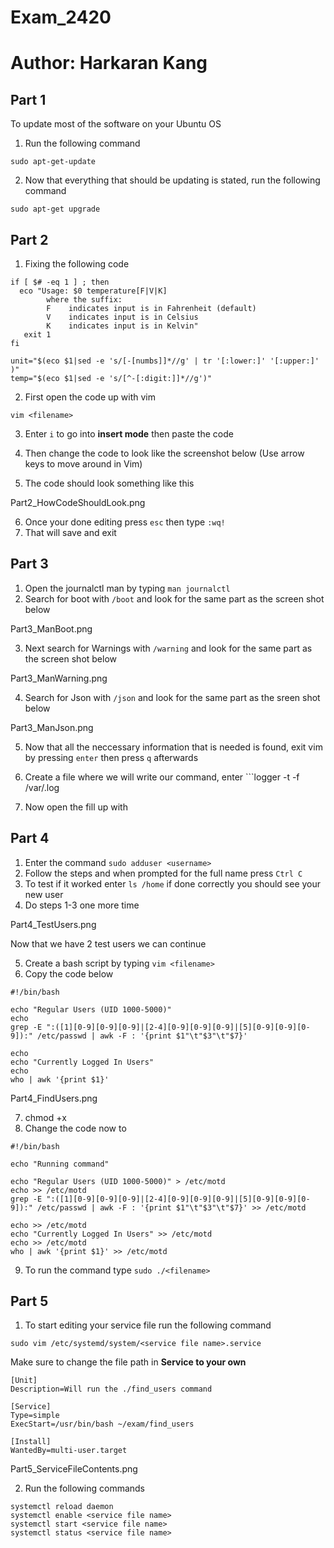 # Exam_2420

<h1>Author: Harkaran Kang</h1>

<h2>Part 1</h2>

To update most of the software on your Ubuntu OS

1) Run the following command
```
sudo apt-get-update
```

2) Now that everything that should be updating is stated, run the following command
```
sudo apt-get upgrade
```


<h2>Part 2</h2>

1) Fixing the following code

```
if [ $# -eq 1 ] ; then
  eco "Usage: $0 temperature[F|V|K]
        where the suffix:
        F    indicates input is in Fahrenheit (default)
        V    indicates input is in Celsius
        K    indicates input is in Kelvin"
   exit 1
fi

unit="$(eco $1|sed -e 's/[-[numbs]]*//g' | tr '[:lower:]' '[:upper:]' )"
temp="$(eco $1|sed -e 's/[^-[:digit:]]*//g')"
```

2) First open the code up with vim
```
vim <filename>
```

3) Enter ```i``` to go into **insert mode** then paste the code

4) Then change the code to look like the screenshot below (Use arrow keys to move around in Vim)

5) The code should look something like this

Part2_HowCodeShouldLook.png

6) Once your done editing press ```esc``` then type ```:wq!```
7) That will save and exit


<h2>Part 3</h2>

1) Open the journalctl man by typing ```man journalctl```
2) Search for boot with ```/boot``` and look for the same part as the screen shot below

Part3_ManBoot.png

3) Next search for Warnings with ```/warning``` and look for the same part as the screen shot below

Part3_ManWarning.png

4) Search for Json with ```/json``` and look for the same part as the sreen shot below

Part3_ManJson.png

5) Now that all the neccessary information that is needed is found, exit vim by pressing ```enter``` then press ```q``` afterwards

6) Create a file where we will write our command, enter ```logger -t -f /var/<filename>.log
7) Now open the fill up with 



<h2>Part 4</h2>

1) Enter the command ```sudo adduser <username>```
2) Follow the steps and when prompted for the full name press ```Ctrl C```
3) To test if it worked enter ```ls /home``` if done correctly you should see your new user
4) Do steps 1-3 one more time

Part4_TestUsers.png

Now that we have 2 test users we can continue

5) Create a bash script by typing ```vim <filename>```
6) Copy the code below

```
#!/bin/bash

echo "Regular Users (UID 1000-5000)"
echo
grep -E ":([1][0-9][0-9][0-9]|[2-4][0-9][0-9][0-9]|[5][0-9][0-9][0-9]):" /etc/passwd | awk -F : '{print $1"\t"$3"\t"$7}'

echo
echo "Currently Logged In Users"
echo
who | awk '{print $1}'
```

Part4_FindUsers.png

7) chmod +x <filename> 
8) Change the code now to

```
#!/bin/bash

echo "Running command"

echo "Regular Users (UID 1000-5000)" > /etc/motd
echo >> /etc/motd
grep -E ":([1][0-9][0-9][0-9]|[2-4][0-9][0-9][0-9]|[5][0-9][0-9][0-9]):" /etc/passwd | awk -F : '{print $1"\t"$3"\t"$7}' >> /etc/motd

echo >> /etc/motd
echo "Currently Logged In Users" >> /etc/motd
echo >> /etc/motd
who | awk '{print $1}' >> /etc/motd
```


9) To run the command type ```sudo ./<filename>```


<h2>Part 5</h2>

1) To start editing your service file run the following command

```
sudo vim /etc/systemd/system/<service file name>.service
```

Make sure to change the file path in **Service to your own**

```
[Unit]
Description=Will run the ./find_users command

[Service]
Type=simple
ExecStart=/usr/bin/bash ~/exam/find_users

[Install]
WantedBy=multi-user.target
```




Part5_ServiceFileContents.png

2) Run the following commands

```
systemctl reload daemon
systemctl enable <service file name>
systemctl start <service file name>
systemctl status <service file name>
```


